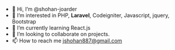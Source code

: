 - 👋 Hi, I’m @shohan-joarder
- 👀 I’m interested in PHP, <strong>Laravel</strong>, Codeigniter, Javascript, jquery, Bootstrap
- 🌱 I’m currently learning React.js
- 💞️ I’m looking to collaborate on projects.
- 📫 How to reach me jshohan887@gmail.com

<!---
shohan-joarder/shohan-joarder is a ✨ special ✨ repository because its `README.md` (this file) appears on your GitHub profile.
You can click the Preview link to take a look at your changes.
--->
